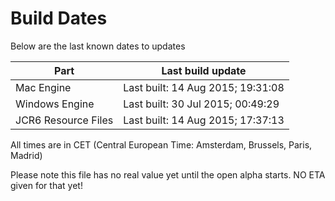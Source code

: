 # Build Dates

Below are the last known dates to updates

Part | Last build update
-----|-----
Mac Engine | Last built: 14 Aug 2015; 19:31:08
Windows Engine | Last built: 30 Jul 2015; 00:49:29
JCR6 Resource Files | Last built: 14 Aug 2015; 17:37:13
All times are in CET (Central European Time: Amsterdam, Brussels, Paris, Madrid)


Please note this file has no real value yet until the open alpha starts. NO ETA given for that yet!
